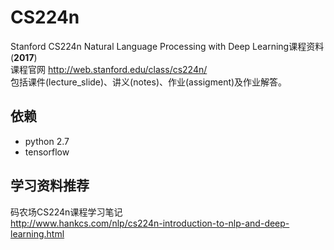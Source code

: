 # CS224n
Stanford CS224n Natural Language Processing with Deep Learning课程资料(**2017**)  
课程官网 http://web.stanford.edu/class/cs224n/  
包括课件(lecture_slide)、讲义(notes)、作业(assigment)及作业解答。

## 依赖
* python 2.7
* tensorflow

## 学习资料推荐
码农场CS224n课程学习笔记  
http://www.hankcs.com/nlp/cs224n-introduction-to-nlp-and-deep-learning.html